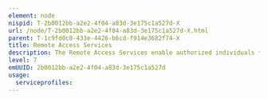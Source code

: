 ```yaml
---
element: node
nispid: T-2b0012bb-a2e2-4f04-a83d-3e175c1a527d-X
url: /node/T-2b0012bb-a2e2-4f04-a83d-3e175c1a527d-X.html
parent: T-1c9fd0c0-433e-4426-b6cd-f914e3682f74-X
title: Remote Access Services
description: The Remote Access Services enable authorized individuals to remotely access the user interface of a computing resource for the purpose of installation, configuration, monitoring, metering, auditing or process management.
level: 7
emUUID: 2b0012bb-a2e2-4f04-a83d-3e175c1a527d
usage:
  serviceprofiles:
---
```


